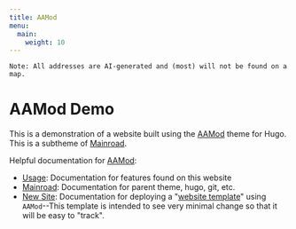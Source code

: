 ```yaml
---
title: AAMod
menu:
  main:
    weight: 10
---
```


```text
Note: All addresses are AI-generated and (most) will not be found on a map.
```

AAMod Demo
==========

This is a demonstration of a website built using the [AAMod](https://github.com/recoverysource/aamod)
theme for Hugo. This is a subtheme of [Mainroad](https://mainroad-demo.netlify.app/).

Helpful documentation for [AAMod](https://recoverysource.io/aamodule/about):

- [Usage](https://recoverysource.io/aamodule/usage):
  Documentation for features found on this website
- [Mainroad](https://mainroad-demo.netlify.app/):
  Documentation for parent theme, hugo, git, etc.
- [New Site](https://recoverysource.io/template/new.html):
  Documentation for deploying a "[website template](https://template-demo.recoverysource.io/)"
  using ``AAMod``--This template is intended to see very minimal change so
  that it will be easy to "track".
